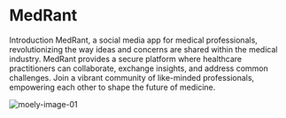 # MedRant

Introduction MedRant, a social media app for medical professionals, revolutionizing the way ideas and concerns are shared within the medical industry. MedRant provides a secure platform where healthcare practitioners can collaborate, exchange insights, and address common challenges. Join a vibrant community of like-minded professionals, empowering each other to shape the future of medicine.

![moely-image-01](https://github.com/malcolmlowery/Moely/assets/100153203/3abc9c73-4d7f-4b8a-b5e6-e043ac9a808a)
